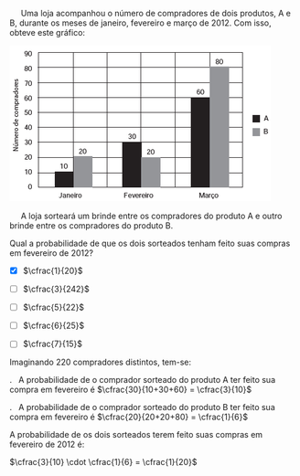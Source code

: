 

     Uma loja acompanhou o número de compradores de dois produtos, A e B, durante os meses de janeiro, fevereiro e março de 2012. Com isso, obteve este gráfico:

![](58c9cea6-81e2-365e-c63c-bc19f2c11edb.png)

     A loja sorteará um brinde entre os compradores do produto A e outro brinde entre os compradores do produto B.

Qual a probabilidade de que os dois sorteados tenham feito suas compras em fevereiro de 2012?



- [x] $\cfrac{1}{20}$
- [ ] $\cfrac{3}{242}$
- [ ] $\cfrac{5}{22}$
- [ ] $\cfrac{6}{25}$
- [ ] $\cfrac{7}{15}$


Imaginando 220 compradores distintos, tem-se:

.   A probabilidade de o comprador sorteado do produto A ter feito sua compra em fevereiro é $\cfrac{30}{10+30+60} = \cfrac{3}{10}$

.   A probabilidade de o comprador sorteado do produto B ter feito sua compra em fevereiro é $\cfrac{20}{20+20+80} = \cfrac{1}{6}$

A probabilidade de os dois sorteados terem feito suas compras em fevereiro de 2012 é:

$\cfrac{3}{10} \cdot \cfrac{1}{6} = \cfrac{1}{20}$

 

        